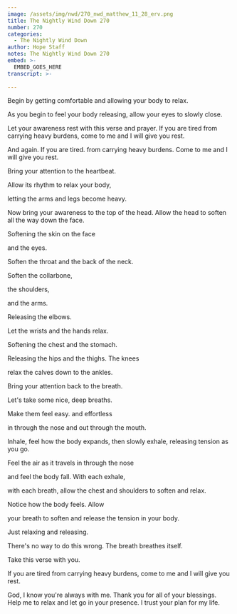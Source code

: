 ```yaml
---
image: /assets/img/nwd/270_nwd_matthew_11_28_erv.png
title: The Nightly Wind Down 270
number: 270
categories:
  - The Nightly Wind Down
author: Hope Staff
notes: The Nightly Wind Down 270
embed: >-
  EMBED_GOES_HERE
transcript: >-
  
---
```

Begin by getting comfortable and allowing your body to relax.

As you begin to feel your body releasing, allow your eyes to slowly close.

Let your awareness rest with this verse and prayer. If you are tired from carrying heavy burdens, come to me and I will give you rest.

And again. If you are tired. from carrying heavy burdens. Come to me and I will give you rest.

Bring your attention to the heartbeat.

Allow its rhythm to relax your body,

letting the arms and legs become heavy.

Now bring your awareness to the top of the head. Allow the head to soften all the way down the face.

Softening the skin on the face

and the eyes.

Soften the throat and the back of the neck.

Soften the collarbone,

the shoulders,

and the arms.

Releasing the elbows.

Let the wrists and the hands relax.

Softening the chest and the stomach.

Releasing the hips and the thighs. The knees

relax the calves down to the ankles.

Bring your attention back to the breath.

Let's take some nice, deep breaths.

Make them feel easy. and effortless

in through the nose and out through the mouth.

Inhale, feel how the body expands, then slowly exhale, releasing tension as you go.

Feel the air as it travels in through the nose

and feel the body fall. With each exhale,

with each breath, allow the chest and shoulders to soften and relax.

Notice how the body feels. Allow

your breath to soften and release the tension in your body.

Just relaxing and releasing.

There's no way to do this wrong. The breath breathes itself.

Take this verse with you.

If you are tired from carrying heavy burdens, come to me and I will give you rest.

God, I know you're always with me. Thank you for all of your blessings. Help me to relax and let go in your presence. I trust your plan for my life.

